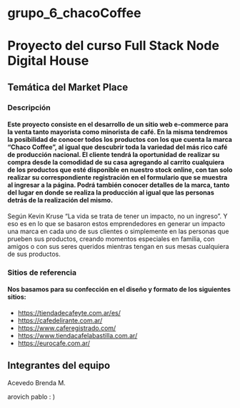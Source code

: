 # grupo_6_chacoCoffee

# Proyecto del curso Full Stack Node Digital House

## Temática del Market Place

### Descripción
#### Este proyecto consiste en el desarrollo de un sitio web e-commerce para la venta tanto mayorista como minorista de café. En la misma tendremos la posibilidad de conocer todos los productos con los que cuenta la marca “Chaco Coffee”, al igual que descubrir toda la variedad del más rico café de producción nacional. El cliente tendrá la oportunidad de realizar su compra desde la comodidad de su casa agregando al carrito cualquiera de los productos que esté disponible en nuestro stock online, con tan solo realizar su correspondiente registración en el formulario que se muestra al ingresar a la página. Podrá también conocer detalles de la marca, tanto del lugar en donde se realiza la producción al igual que las personas detrás de la realización del mismo.
Según Kevin Kruse “La vida se trata de tener un impacto, no un ingreso”. Y eso es en lo que se basaron estos emprendedores en generar un impacto una marca en cada uno de sus clientes o simplemente en las personas que prueben sus productos, creando momentos especiales en familia, con amigos o con sus seres queridos mientras tengan en sus mesas cualquiera de sus productos.
### Sitios de referencia
#### Nos basamos para su confección en el diseño y formato de los siguientes sitios:
- https://tiendadecafeyte.com.ar/es/
- https://cafedelirante.com.ar/
- https://www.caferegistrado.com/
- https://www.tiendacafelabastilla.com.ar/
- https://eurocafe.com.ar/


## Integrantes del equipo
Acevedo Brenda M.

arovich pablo : )

